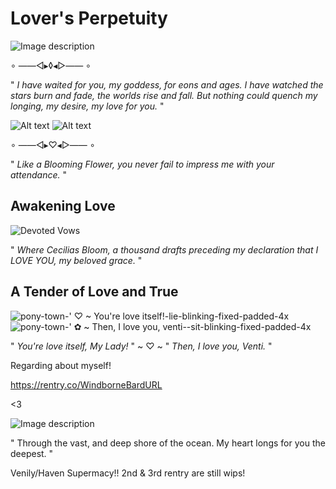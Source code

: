 # Lover's Perpetuity

![Image description](https://i.pinimg.com/originals/c8/ba/c5/c8bac54c9a235302eb084c6671b69770.gif)

∘ ——◅▸◊◂▻—— ∘

" *I have waited for you, my goddess, for eons and ages.*
*I have watched the stars burn and fade, the worlds rise and fall.*
*But nothing could quench my longing, my desire, my love for you.* " 

![Alt text](https://c10.patreonusercontent.com/4/patreon-media/p/post/98400124/d7fb6d6c43df4a6aa9148eff17697818/eyJ3Ijo2MjB9/1.gif?token-time=1709078400&token-hash=A4zBQbYgj9l7vPFSS8EbPLHMZUaC2GeGyKrFC9EGvfI%3D) ![Alt text](https://c10.patreonusercontent.com/4/patreon-media/p/post/98400124/64fd4deafee34b17a51c76bdba5aa0e9/eyJ3Ijo2MjB9/1.gif?token-time=1709078400&token-hash=fjZrp6Z1SDu0XEFZFtgB0HvDwebzlREIRh6kCCsIRRc%3D)

∘ ——◅▸♡◂▻—— ∘


" *Like a Blooming Flower, you never fail to impress me with your attendance.* "


## Awakening Love

![Devoted Vows](https://c10.patreonusercontent.com/4/patreon-media/p/post/93612181/d24ea7bfbc1c4a5ea3298420fc1117ca/eyJ3Ijo2MjB9/1.png?token-time=1709510400&token-hash=iqnl_34XoJDiYfCM9ZZvrQd39SAr4IXtTqKaq7eIcGA%3D)

" *Where Cecilias Bloom, a thousand drafts preceding my declaration that I LOVE YOU, my beloved grace.* "


## A Tender of Love and True

![pony-town-' ♡ ~ You're love itself!-lie-blinking-fixed-padded-4x](https://github.com/UndyingDevotion/UndyingDevotion/assets/153145826/b679d299-0968-481a-9b13-54e262cfafe3) ![pony-town-' ✿ ~ Then, I love you, venti--sit-blinking-fixed-padded-4x](https://github.com/UndyingDevotion/UndyingDevotion/assets/153145826/521b2c11-4f2f-4a2c-9021-9aaff2e9b46b)

" *You're love itself, My Lady!* " ~ ♡ ~ " *Then, I love you, Venti.* "

Regarding about myself!

https://rentry.co/WindborneBardURL

<3



![Image description](https://c10.patreonusercontent.com/4/patreon-media/p/post/99855271/53f2bd6be822427783ce41180d36f550/eyJ3Ijo2MjB9/1.jpg?token-time=1710979200&token-hash=Bl0GJZUuGmE1NM5W9iX-3o2b_f4UUynlFqGNdhbCsLA%3D)

" Through the vast, and deep shore of the ocean. My heart longs for you the deepest. "

Venily/Haven Supermacy!!
2nd & 3rd rentry are still wips!

